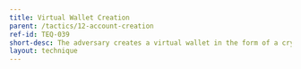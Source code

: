 ```yaml
---
title: Virtual Wallet Creation
parent: /tactics/12-account-creation
ref-id: TEQ-039
short-desc: The adversary creates a virtual wallet in the form of a crypto wallet or standard currency accounts in order to facilitate online transactions that are difficult to trace.
layout: technique
---
```

